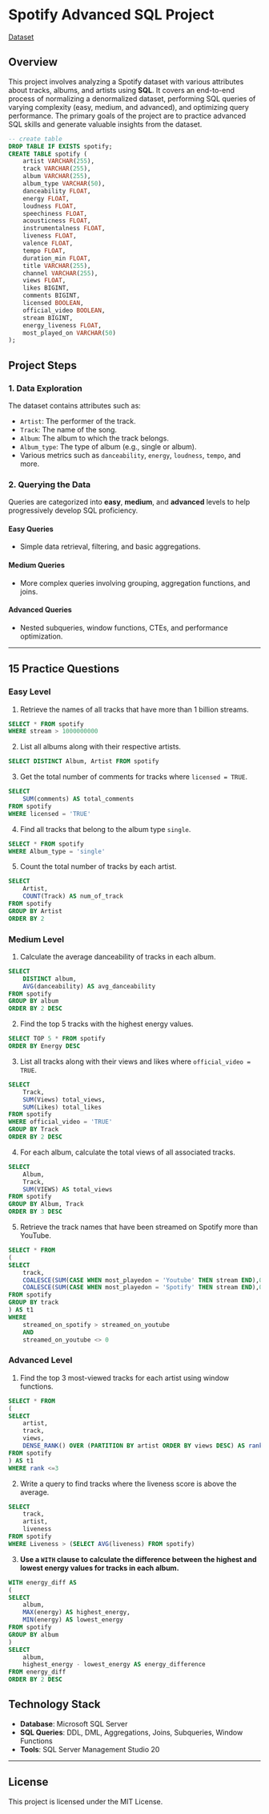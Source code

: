 # Spotify Advanced SQL Project

[Dataset](https://www.kaggle.com/datasets/sanjanchaudhari/spotify-dataset)

## Overview
This project involves analyzing a Spotify dataset with various attributes about tracks, albums, and artists using **SQL**. It covers an end-to-end process of normalizing a denormalized dataset, performing SQL queries of varying complexity (easy, medium, and advanced), and optimizing query performance. The primary goals of the project are to practice advanced SQL skills and generate valuable insights from the dataset.

```sql
-- create table
DROP TABLE IF EXISTS spotify;
CREATE TABLE spotify (
    artist VARCHAR(255),
    track VARCHAR(255),
    album VARCHAR(255),
    album_type VARCHAR(50),
    danceability FLOAT,
    energy FLOAT,
    loudness FLOAT,
    speechiness FLOAT,
    acousticness FLOAT,
    instrumentalness FLOAT,
    liveness FLOAT,
    valence FLOAT,
    tempo FLOAT,
    duration_min FLOAT,
    title VARCHAR(255),
    channel VARCHAR(255),
    views FLOAT,
    likes BIGINT,
    comments BIGINT,
    licensed BOOLEAN,
    official_video BOOLEAN,
    stream BIGINT,
    energy_liveness FLOAT,
    most_played_on VARCHAR(50)
);
```
## Project Steps

### 1. Data Exploration
The dataset contains attributes such as:
- `Artist`: The performer of the track.
- `Track`: The name of the song.
- `Album`: The album to which the track belongs.
- `Album_type`: The type of album (e.g., single or album).
- Various metrics such as `danceability`, `energy`, `loudness`, `tempo`, and more.

### 2. Querying the Data
Queries are categorized into **easy**, **medium**, and **advanced** levels to help progressively develop SQL proficiency.

#### Easy Queries
- Simple data retrieval, filtering, and basic aggregations.
  
#### Medium Queries
- More complex queries involving grouping, aggregation functions, and joins.
  
#### Advanced Queries
- Nested subqueries, window functions, CTEs, and performance optimization.
  
---

## 15 Practice Questions

### Easy Level
1. Retrieve the names of all tracks that have more than 1 billion streams.
   
```sql
SELECT * FROM spotify
WHERE stream > 1000000000
```

2. List all albums along with their respective artists.
   
```sql
SELECT DISTINCT Album, Artist FROM spotify
```

3. Get the total number of comments for tracks where `licensed = TRUE`.

```sql
SELECT 
	SUM(comments) AS total_comments
FROM spotify
WHERE licensed = 'TRUE'
```

4. Find all tracks that belong to the album type `single`.

```sql
SELECT * FROM spotify
WHERE Album_type = 'single'
```

5. Count the total number of tracks by each artist.

```sql
SELECT 
	Artist, 
	COUNT(Track) AS num_of_track
FROM spotify
GROUP BY Artist
ORDER BY 2
```

### Medium Level
1. Calculate the average danceability of tracks in each album.
   
```sql
SELECT 
	DISTINCT album,
	AVG(danceability) AS avg_danceability
FROM spotify
GROUP BY album
ORDER BY 2 DESC
```

2. Find the top 5 tracks with the highest energy values.

```sql
SELECT TOP 5 * FROM spotify
ORDER BY Energy DESC
```

3. List all tracks along with their views and likes where `official_video = TRUE`.

```sql
SELECT 
	Track,
	SUM(Views) total_views,
	SUM(Likes) total_likes
FROM spotify
WHERE official_video = 'TRUE'
GROUP BY Track
ORDER BY 2 DESC
```

4. For each album, calculate the total views of all associated tracks.

```sql
SELECT 
	Album,
	Track,
	SUM(VIEWS) AS total_views
FROM spotify
GROUP BY Album, Track
ORDER BY 3 DESC
```

5. Retrieve the track names that have been streamed on Spotify more than YouTube.
    
```sql
SELECT * FROM 
(
SELECT 
	track,
	COALESCE(SUM(CASE WHEN most_playedon = 'Youtube' THEN stream END),0) AS streamed_on_youtube,
	COALESCE(SUM(CASE WHEN most_playedon = 'Spotify' THEN stream END),0) AS streamed_on_spotify
FROM spotify
GROUP BY track
) AS t1
WHERE
	streamed_on_spotify > streamed_on_youtube
	AND
	streamed_on_youtube <> 0
```

### Advanced Level
1. Find the top 3 most-viewed tracks for each artist using window functions.

```sql
SELECT * FROM
(
SELECT 
	artist,
	track,
	views,
	DENSE_RANK() OVER (PARTITION BY artist ORDER BY views DESC) AS rank
FROM spotify
) AS t1
WHERE rank <=3
```

2. Write a query to find tracks where the liveness score is above the average.

```sql
SELECT 
	track,
	artist,
	liveness
FROM spotify
WHERE Liveness > (SELECT AVG(liveness) FROM spotify)
```

3. **Use a `WITH` clause to calculate the difference between the highest and lowest energy values for tracks in each album.**
```sql
WITH energy_diff AS
(
SELECT 
	album,
	MAX(energy) AS highest_energy,
	MIN(energy) AS lowest_energy
FROM spotify
GROUP BY album
)
SELECT 
	album,
	highest_energy - lowest_energy AS energy_difference
FROM energy_diff
ORDER BY 2 DESC
```

## Technology Stack
- **Database**: Microsoft SQL Server
- **SQL Queries**: DDL, DML, Aggregations, Joins, Subqueries, Window Functions
- **Tools**: SQL Server Management Studio 20

---

## License
This project is licensed under the MIT License.
